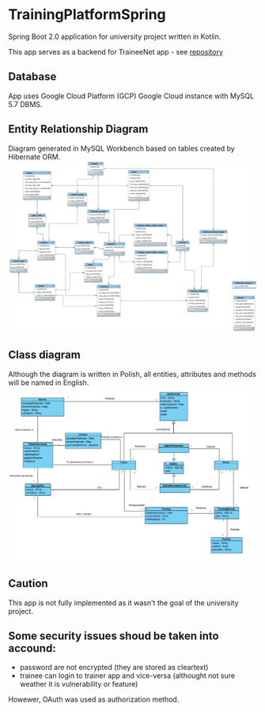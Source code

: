 # TrainingPlatformSpring
Spring Boot 2.0 application for university project written in Kotlin.

This app serves as a backend for TraineeNet app - see [repository](https://github.com/PGliw/TraineeNet)

## Database
App uses Google Cloud Platform (GCP) Google Cloud instance with MySQL 5.7 DBMS.

## Entity Relationship Diagram
Diagram generated in MySQL Workbench based on tables created by Hibernate ORM.
![ERD](ERD.png)

## Class diagram
Although the diagram is written in Polish, all entities, attributes and methods will be named in English.
![Class diagram](ClassDiagram.png)

## Caution
This app is not fully implemented as it wasn't the goal of the university project.

## Some security issues shoud be taken into accound:
* password are not encrypted (they are stored as cleartext)
* trainee can login to trainer app and vice-versa (althought not sure weather it is vulnerability or feature)

Howewer, OAuth was used as authorization method.
